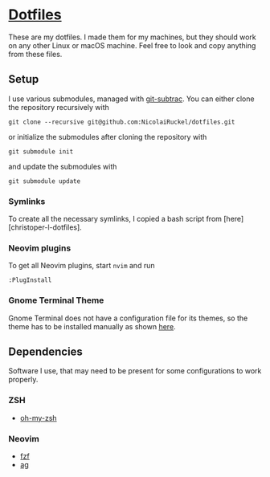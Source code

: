 # [Dotfiles][dotfiles]

These are my dotfiles.  I made them for my machines, but they should work on any
other Linux or macOS machine.  Feel free to look and copy anything from these
files.

## Setup

I use various submodules, managed with [git-subtrac][git-subtrac].
You can either clone the repository recursively with

    git clone --recursive git@github.com:NicolaiRuckel/dotfiles.git

or initialize the submodules after cloning the repository with

    git submodule init

and update the submodules with

    git submodule update

### Symlinks

To create all the necessary symlinks, I copied a bash script from
[here][christoper-l-dotfiles].

### Neovim plugins

To get all Neovim plugins, start `nvim` and run

    :PlugInstall

### Gnome Terminal Theme

Gnome Terminal does not have a configuration file for its themes, so the theme
has to be installed manually as shown [here][nord-gnome-terminal].

## Dependencies

Software I use, that may need to be present for some configurations to work
properly.

### ZSH

* [oh-my-zsh](https://ohmyz.sh/)

### Neovim

* [fzf](https://github.com/junegunn/fzf)
* [ag](https://github.com/ggreer/the_silver_searcher)

[dotfiles]: https://github.com/NicolaiRuckel/dotfiles
[git-subtrac]: https://github.com/apenwarr/git-subtrac
[christopher-l-dotfiles]: https://github.com/christopher-l/dotfiles/blob/master/deploy.sh
[nord-gnome-terminal]: https://github.com/arcticicestudio/nord-gnome-terminal 
